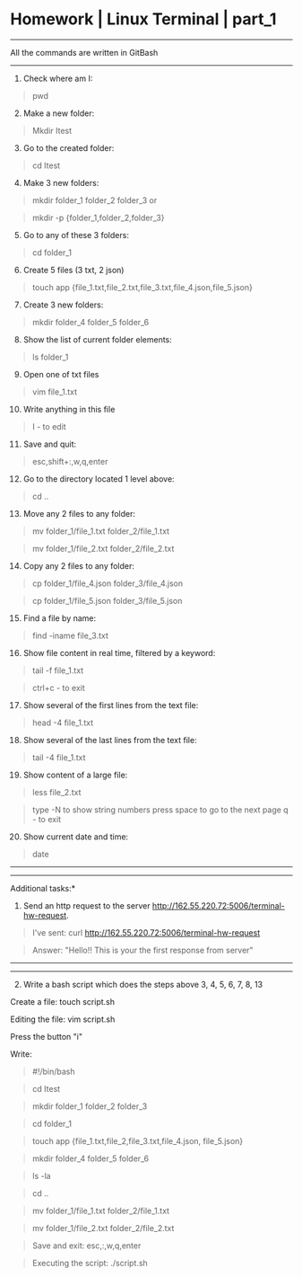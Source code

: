 # Homework | Linux Terminal | part_1
___
All the commands are written in GitBash
___

1. Check where am I:

>pwd

2. Make a new folder:

>Mkdir Itest

3. Go to the created folder:

>cd Itest

4. Make 3 new folders:

>mkdir folder_1 folder_2 folder_3 or

>mkdir -p {folder_1,folder_2,folder_3}

5. Go to any of these 3 folders:

>cd folder_1

6. Create 5 files (3 txt, 2 json)

>touch app {file_1.txt,file_2.txt,file_3.txt,file_4.json,file_5.json}

7. Create 3 new folders:

>mkdir folder_4 folder_5 folder_6

8. Show the list of current folder elements:

>ls folder_1

9.  Open one of txt files

>vim file_1.txt

10. Write anything in this file

>I - to edit

11.  Save and quit:

>esc,shift+:,w,q,enter

12. Go to the directory located 1 level above:

>cd ..

13. Move any 2 files to any folder:

>mv folder_1/file_1.txt folder_2/file_1.txt

>mv folder_1/file_2.txt folder_2/file_2.txt

14. Copy any 2 files to any folder:

>cp folder_1/file_4.json folder_3/file_4.json

>cp folder_1/file_5.json folder_3/file_5.json

15. Find a file by name:

> find -iname file_3.txt

16.  Show file content in real time, filtered by a keyword:

>tail -f file_1.txt

>ctrl+c - to exit

17. Show several of the first lines from the text file:

>head -4 file_1.txt

18. Show several of the last lines from the text file:

>tail -4 file_1.txt

19. Show content of a large file:

>less file_2.txt

>type -N to show string numbers
>press space to go to the next page
>q - to exit

20. Show current date and time:

>date

___
___
Additional tasks:*

1) Send an http request to the server http://162.55.220.72:5006/terminal-hw-request.

>I've sent: curl http://162.55.220.72:5006/terminal-hw-request

>Answer: "Hello!! This is your the first response from server"
___
___

2) Write a bash script which does the steps above 3, 4, 5, 6, 7, 8, 13

Create a file: touch script.sh

Editing the file: vim script.sh

Press the button "i"

Write:

>#!/bin/bash

>cd Itest

>mkdir folder_1 folder_2 folder_3

>cd folder_1

>touch app {file_1.txt,file_2,file_3.txt,file_4.json, file_5.json}

>mkdir folder_4 folder_5 folder_6

>ls -la

>cd ..

>mv folder_1/file_1.txt folder_2/file_1.txt

>mv folder_1/file_2.txt folder_2/file_2.txt

>Save and exit: esc,:,w,q,enter

>Executing the script: ./script.sh 







